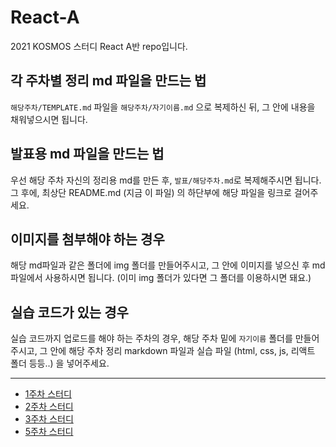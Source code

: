 # React-A

2021 KOSMOS 스터디 React A반 repo입니다.

## 각 주차별 정리 md 파일을 만드는 법

`해당주차/TEMPLATE.md` 파일을 `해당주차/자기이름.md` 으로 복제하신 뒤, 그 안에 내용을 채워넣으시면 됩니다.

## 발표용 md 파일을 만드는 법

우선 해당 주차 자신의 정리용 md를 만든 후, `발표/해당주차.md`로 복제해주시면 됩니다. 그 후에, 최상단 README.md (지금 이 파일) 의 하단부에 해당 파일을 링크로 걸어주세요.

## 이미지를 첨부해야 하는 경우

해당 md파일과 같은 폴더에 img 폴더를 만들어주시고, 그 안에 이미지를 넣으신 후 md 파일에서 사용하시면 됩니다. (이미 img 폴더가 있다면 그 폴더를 이용하시면 돼요.)

## 실습 코드가 있는 경우

실습 코드까지 업로드를 해야 하는 주차의 경우, 해당 주차 밑에 `자기이름` 폴더를 만들어주시고, 그 안에 해당 주차 정리 markdown 파일과 실습 파일 (html, css, js, 리액트 폴더 등등..) 을 넣어주세요.

------

- [1주차 스터디](./발표/1주차.md)
- [2주차 스터디](./발표/2주차.md)
- [3주차 스터디](./발표/3주차.md)
- [5주차 스터디](./발표/5주차.md)
